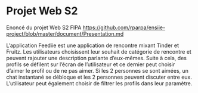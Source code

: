 # Projet Web S2

Enoncé du projet Web S2 FIPA 
https://github.com/rparpa/ensiie-project/blob/master/document/Presentation.md

L’application Feediie est une application de rencontre mixant Tinder et Fruitz. Les utilisateurs choisissent leur souhait de catégorie de rencontre et peuvent rajouter une description parlante d’eux-mêmes. Suite à cela, des profils se défilent sur l’écran de l’utilisateur et ce dernier peut choisir d’aimer le profil ou de ne pas aimer. Si les 2 personnes se sont aimées, un chat instantané se débloque et les 2 personnes peuvent discuter entre eux. L’utilisateur peut également choisir de filtrer les profils dans leur paramètre.  
